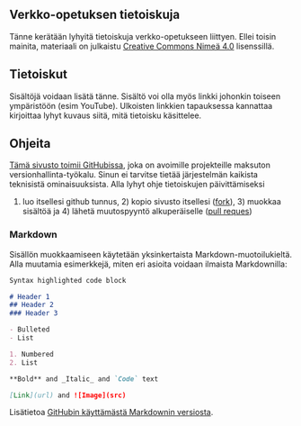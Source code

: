 ## Verkko-opetuksen tietoiskuja

Tänne kerätään lyhyitä tietoiskuja verkko-opetukseen liittyen. Ellei toisin mainita, materiaali on julkaistu [Creative Commons Nimeä 4.0](https://creativecommons.org/licenses/by/4.0/deed.fi) lisenssillä.

## Tietoiskut

Sisältöjä voidaan lisätä tänne. Sisältö voi olla myös linkki johonkin toiseen ympäristöön (esim YouTube). Ulkoisten linkkien tapauksessa kannattaa kirjoittaa lyhyt kuvaus siitä, mitä tietoisku käsittelee.

## Ohjeita 

[Tämä sivusto toimii GitHubissa](https://github.com/digiope/digiope.github.io), joka on avoimille projekteille maksuton versionhallinta-työkalu. Sinun ei tarvitse tietää järjestelmän kaikista teknisistä ominaisuuksista. Alla lyhyt ohje tietoiskujen päivittämiseksi

1) luo itsellesi github tunnus, 2) kopio sivusto itsellesi ([fork](https://help.github.com/en/github/getting-started-with-github/fork-a-repo)), 3) muokkaa sisältöä ja 4) lähetä muutospyyntö alkuperäiselle ([pull reques](https://help.github.com/en/github/collaborating-with-issues-and-pull-requests/creating-a-pull-request-from-a-fork))

### Markdown

Sisällön muokkaamiseen käytetään yksinkertaista Markdown-muotoilukieltä. Alla muutamia esimerkkejä, miten eri asioita voidaan ilmaista Markdownilla:

```markdown
Syntax highlighted code block

# Header 1
## Header 2
### Header 3

- Bulleted
- List

1. Numbered
2. List

**Bold** and _Italic_ and `Code` text

[Link](url) and ![Image](src)
```

Lisätietoa [GitHubin käyttämästä Markdownin versiosta](https://guides.github.com/features/mastering-markdown/).

